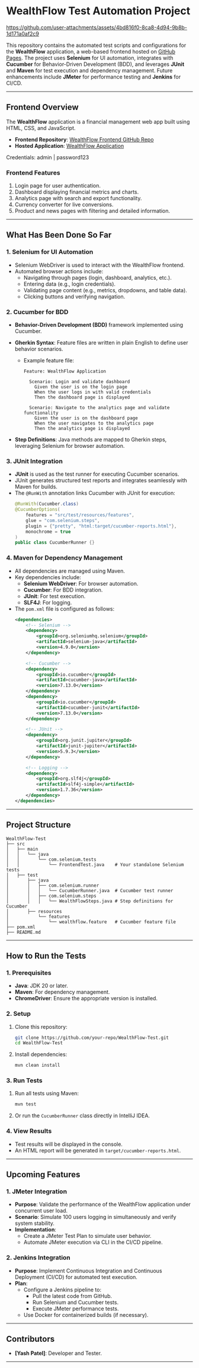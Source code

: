 # WealthFlow Test Automation Project



https://github.com/user-attachments/assets/4bd816f0-8ca8-4d94-9b8b-1d171a0af2c9



This repository contains the automated test scripts and configurations for the **WealthFlow** application, a web-based frontend hosted on [GitHub Pages](https://yashpatel458.github.io/WealthFlow-Frontend/login.html). The project uses **Selenium** for UI automation, integrates with **Cucumber** for Behavior-Driven Development (BDD), and leverages **JUnit** and **Maven** for test execution and dependency management. Future enhancements include **JMeter** for performance testing and **Jenkins** for CI/CD.

---

## **Frontend Overview**

The **WealthFlow** application is a financial management web app built using HTML, CSS, and JavaScript.

- **Frontend Repository**: [WealthFlow Frontend GitHub Repo](https://github.com/yashpatel458/WealthFlow-Frontend)
- **Hosted Application**: [WealthFlow Application](https://yashpatel458.github.io/WealthFlow-Frontend/login.html)

Credentials: admin | password123


### **Frontend Features**
1. Login page for user authentication.
2. Dashboard displaying financial metrics and charts.
3. Analytics page with search and export functionality.
4. Currency converter for live conversions.
5. Product and news pages with filtering and detailed information.

---

## **What Has Been Done So Far**

### **1. Selenium for UI Automation**
- Selenium WebDriver is used to interact with the WealthFlow frontend.
- Automated browser actions include:
  - Navigating through pages (login, dashboard, analytics, etc.).
  - Entering data (e.g., login credentials).
  - Validating page content (e.g., metrics, dropdowns, and table data).
  - Clicking buttons and verifying navigation.

### **2. Cucumber for BDD**
- **Behavior-Driven Development (BDD)** framework implemented using Cucumber.
- **Gherkin Syntax**: Feature files are written in plain English to define user behavior scenarios.
  - Example feature file:
    ```gherkin
    Feature: WealthFlow Application

      Scenario: Login and validate dashboard
        Given the user is on the login page
        When the user logs in with valid credentials
        Then the dashboard page is displayed

      Scenario: Navigate to the analytics page and validate functionality
        Given the user is on the dashboard page
        When the user navigates to the analytics page
        Then the analytics page is displayed
    ```

- **Step Definitions**: Java methods are mapped to Gherkin steps, leveraging Selenium for browser automation.

### **3. JUnit Integration**
- **JUnit** is used as the test runner for executing Cucumber scenarios.
- JUnit generates structured test reports and integrates seamlessly with Maven for builds.
- The `@RunWith` annotation links Cucumber with JUnit for execution:
    ```java
    @RunWith(Cucumber.class)
    @CucumberOptions(
        features = "src/test/resources/features",
        glue = "com.selenium.steps",
        plugin = {"pretty", "html:target/cucumber-reports.html"},
        monochrome = true
    )
    public class CucumberRunner {}
    ```

### **4. Maven for Dependency Management**
- All dependencies are managed using Maven.
- Key dependencies include:
  - **Selenium WebDriver**: For browser automation.
  - **Cucumber**: For BDD integration.
  - **JUnit**: For test execution.
  - **SLF4J**: For logging.
- The `pom.xml` file is configured as follows:
  ```xml
  <dependencies>
      <!-- Selenium -->
      <dependency>
          <groupId>org.seleniumhq.selenium</groupId>
          <artifactId>selenium-java</artifactId>
          <version>4.9.0</version>
      </dependency>

      <!-- Cucumber -->
      <dependency>
          <groupId>io.cucumber</groupId>
          <artifactId>cucumber-java</artifactId>
          <version>7.13.0</version>
      </dependency>
      <dependency>
          <groupId>io.cucumber</groupId>
          <artifactId>cucumber-junit</artifactId>
          <version>7.13.0</version>
      </dependency>

      <!-- JUnit -->
      <dependency>
          <groupId>org.junit.jupiter</groupId>
          <artifactId>junit-jupiter</artifactId>
          <version>5.9.3</version>
      </dependency>

      <!-- Logging -->
      <dependency>
          <groupId>org.slf4j</groupId>
          <artifactId>slf4j-simple</artifactId>
          <version>1.7.36</version>
      </dependency>
  </dependencies>
  ```

---

## **Project Structure**

```
WealthFlow-Test
├── src
│   ├── main
│   │   └── java
│   │       └── com.selenium.tests
│   │           └── FrontendTest.java    # Your standalone Selenium tests
│   ├── test
│       ├── java
│       │   ├── com.selenium.runner
│       │   │   └── CucumberRunner.java  # Cucumber test runner
│       │   ├── com.selenium.steps
│       │   │   └── WealthFlowSteps.java # Step definitions for Cucumber
│       ├── resources
│           └── features
│               └── wealthflow.feature   # Cucumber feature file
├── pom.xml
├── README.md
```


---

## **How to Run the Tests**

### **1. Prerequisites**
- **Java**: JDK 20 or later.
- **Maven**: For dependency management.
- **ChromeDriver**: Ensure the appropriate version is installed.

### **2. Setup**
1. Clone this repository:
   ```bash
   git clone https://github.com/your-repo/WealthFlow-Test.git
   cd WealthFlow-Test
   ```
2. Install dependencies:
   ```bash
   mvn clean install
   ```

### **3. Run Tests**
1. Run all tests using Maven:
   ```bash
   mvn test
   ```
2. Or run the `CucumberRunner` class directly in IntelliJ IDEA.

### **4. View Results**
- Test results will be displayed in the console.
- An HTML report will be generated in `target/cucumber-reports.html`.

---

## **Upcoming Features**

### **1. JMeter Integration**
- **Purpose**: Validate the performance of the WealthFlow application under concurrent user load.
- **Scenario**: Simulate 100 users logging in simultaneously and verify system stability.
- **Implementation**:
  - Create a JMeter Test Plan to simulate user behavior.
  - Automate JMeter execution via CLI in the CI/CD pipeline.

### **2. Jenkins Integration**
- **Purpose**: Implement Continuous Integration and Continuous Deployment (CI/CD) for automated test execution.
- **Plan**:
  - Configure a Jenkins pipeline to:
    - Pull the latest code from GitHub.
    - Run Selenium and Cucumber tests.
    - Execute JMeter performance tests.
  - Use Docker for containerized builds (if necessary).

---

## **Contributors**
- **[Yash Patel]**: Developer and Tester.

---
